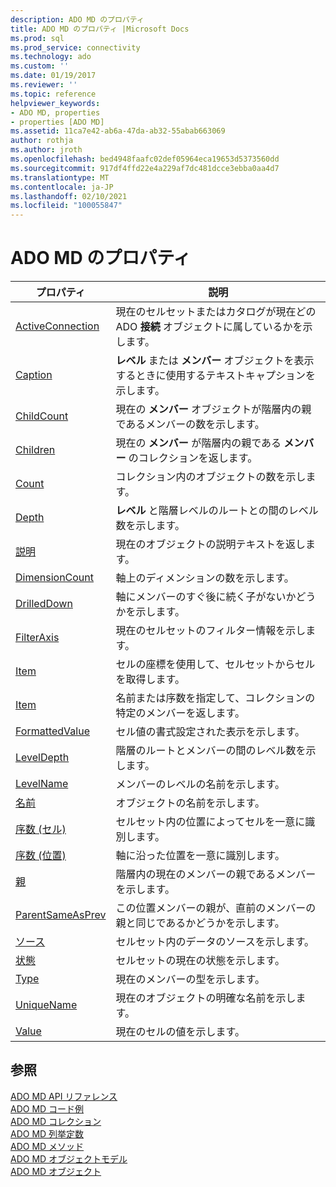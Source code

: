 ```yaml
---
description: ADO MD のプロパティ
title: ADO MD のプロパティ |Microsoft Docs
ms.prod: sql
ms.prod_service: connectivity
ms.technology: ado
ms.custom: ''
ms.date: 01/19/2017
ms.reviewer: ''
ms.topic: reference
helpviewer_keywords:
- ADO MD, properties
- properties [ADO MD]
ms.assetid: 11ca7e42-ab6a-47da-ab32-55abab663069
author: rothja
ms.author: jroth
ms.openlocfilehash: bed4948faafc02def05964eca19653d5373560dd
ms.sourcegitcommit: 917df4ffd22e4a229af7dc481dcce3ebba0aa4d7
ms.translationtype: MT
ms.contentlocale: ja-JP
ms.lasthandoff: 02/10/2021
ms.locfileid: "100055847"
---
```

# <a name="ado-md-properties"></a>ADO MD のプロパティ

|プロパティ|説明|  
|-|-|  
|[ActiveConnection](./activeconnection-property-ado-md.md)|現在のセルセットまたはカタログが現在どの ADO **接続** オブジェクトに属しているかを示します。|  
|[Caption](./caption-property-ado-md.md)|**レベル** または **メンバー** オブジェクトを表示するときに使用するテキストキャプションを示します。|  
|[ChildCount](./childcount-property-ado-md.md)|現在の **メンバー** オブジェクトが階層内の親であるメンバーの数を示します。|  
|[Children](./children-property-ado-md.md)|現在の **メンバー** が階層内の親である **メンバー** のコレクションを返します。|  
|[Count](../ado-api/count-property-ado.md)|コレクション内のオブジェクトの数を示します。|  
|[Depth](./depth-property-ado-md.md)|**レベル** と階層レベルのルートとの間のレベル数を示します。|  
|[説明](./description-property-ado-md.md)|現在のオブジェクトの説明テキストを返します。|  
|[DimensionCount](./dimensioncount-property-ado-md.md)|軸上のディメンションの数を示します。|  
|[DrilledDown](./drilleddown-property-ado-md.md)|軸にメンバーのすぐ後に続く子がないかどうかを示します。|  
|[FilterAxis](./filteraxis-property-ado-md.md)|現在のセルセットのフィルター情報を示します。|  
|[Item](./item-property-ado-md-cellset.md)|セルの座標を使用して、セルセットからセルを取得します。|  
|[Item](../ado-api/item-property-ado.md)|名前または序数を指定して、コレクションの特定のメンバーを返します。|  
|[FormattedValue](./formattedvalue-property-ado-md.md)|セル値の書式設定された表示を示します。|  
|[LevelDepth](./leveldepth-property-ado-md.md)|階層のルートとメンバーの間のレベル数を示します。|  
|[LevelName](./levelname-property-ado-md.md)|メンバーのレベルの名前を示します。|  
|[名前](./name-property-ado-md.md)|オブジェクトの名前を示します。|  
|[序数 (セル)](./ordinal-property-ado-md-cell.md)|セルセット内の位置によってセルを一意に識別します。|  
|[序数 (位置)](./ordinal-property-ado-md-position.md)|軸に沿った位置を一意に識別します。|  
|[親](./parent-property-ado-md.md)|階層内の現在のメンバーの親であるメンバーを示します。|  
|[ParentSameAsPrev](./parentsameasprev-property-ado-md.md)|この位置メンバーの親が、直前のメンバーの親と同じであるかどうかを示します。|  
|[ソース](./source-property-ado-md.md)|セルセット内のデータのソースを示します。|  
|[状態](./state-property-ado-md.md)|セルセットの現在の状態を示します。|  
|[Type](./type-property-ado-md.md)|現在のメンバーの型を示します。|  
|[UniqueName](./uniquename-property-ado-md.md)|現在のオブジェクトの明確な名前を示します。|  
|[Value](./value-property-ado-md.md)|現在のセルの値を示します。|  
  
## <a name="see-also"></a>参照  
 [ADO MD API リファレンス](./ado-md-object-model.md)   
 [ADO MD コード例](./ado-md-code-examples.md)   
 [ADO MD コレクション](./ado-md-collections.md)   
 [ADO MD 列挙定数](./ado-md-enumerated-constants.md)   
 [ADO MD メソッド](./ado-md-methods.md)   
 [ADO MD オブジェクトモデル](./ado-md-object-model.md)   
 [ADO MD オブジェクト](./ado-md-objects.md)